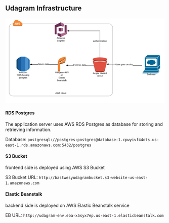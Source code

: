 ## Udagram Infrastructure

![InfrastructureImg](infrastructureImg.png)


#### RDS Postgres
The application server uses AWS RDS Postgres as database for storing and retrieving information.

Database: 
`postgresql://postgres:postgres@database-1.cpwyivf44ots.us-east-1.rds.amazonaws.com:5432/postgres`

#### S3 Bucket
frontend side is deployed using AWS S3 Bucket

S3 Bucket URL: `http://bastwesyudagrambucket.s3-website-us-east-1.amazonaws.com`
  
#### Elastic Beanstalk
backend side is deployed on AWS Elastic Beanstalk service

EB URL: `http://udagram-env.eba-x5syx7ep.us-east-1.elasticbeanstalk.com`

